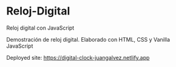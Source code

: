 # Reloj-Digital
Reloj digital con JavaScript

Demostración de reloj digital. Elaborado con HTML, CSS y Vanilla JavaScript 

Deployed site: https://digital-clock-juangalvez.netlify.app
